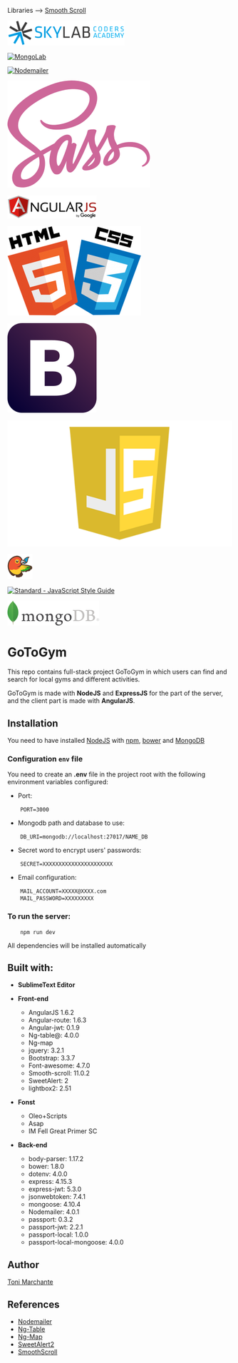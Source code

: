 
Libraries --> [Smooth Scroll](https://cferdinandi.github.io/smooth-scroll/index.html)

[![Skylab](https://github.com/tonimg/Img-lang-programing/blob/master/skylab.png)](http://www.skylabcoders.com/)

[![MongoLab](https://upload.wikimedia.org/wikipedia/en/thumb/4/4a/MLab_company_logo.svg/512px-MLab_company_logo.svg.png)](https://mlab.com/)

[![Nodemailer](https://nodemailer.com/nm_logo_200x136.png)](https://nodemailer.com)

[![Sass](https://github.com/tonimg/Img-lang-programing/blob/master/Sass.png)](http://sass-lang.com/)

[![AngularJS](https://github.com/tonimg/Img-lang-programing/blob/master/AngularJS.png)](https://angularjs.org/)

[![HTML5/CSS3](https://github.com/tonimg/Img-lang-programing/blob/master/html5-css3.png)](https://www.w3.org/standards/webdesign/htmlcss)

[![Bootstrap](https://github.com/tonimg/Img-lang-programing/blob/master/Boostrap.png)](http://getbootstrap.com/)

[![JavaScript](https://github.com/tonimg/Img-lang-programing/blob/master/javascript.png)](https://www.javascript.com/)

[![Bower](https://github.com/tonimg/Img-lang-programing/blob/master/bower.png)](https://bower.io/)

[![Standard - JavaScript Style Guide](https://img.shields.io/badge/code%20style-standard-brightgreen.svg)](http://standardjs.com/)

[![MongoDB](https://github.com/tonimg/Img-lang-programing/blob/master/mongodb.png)](https://www.mongodb.com/)




# GoToGym

This repo contains full-stack project GoToGym in which users can find and search for local gyms and different activities.

GoToGym is made with **NodeJS** and **ExpressJS** for the part of the server, and the client part is made with **AngularJS**.


## Installation

You need to have installed [NodeJS](https://nodejs.org/) with [npm](https://www.npmjs.com/), [bower](https://bower.io/) and [MongoDB](https://www.mongodb.com/)

### Configuration `env` file

You need to create an **.env** file in the project root with the following environment variables configured:

- Port:
```
    PORT=3000
```

- Mongodb path and database to use:
```
    DB_URI=mongodb://localhost:27017/NAME_DB
```

- Secret word to encrypt users' passwords:
```
    SECRET=XXXXXXXXXXXXXXXXXXXXXX
```

- Email configuration:
```
    MAIL_ACCOUNT=XXXXX@XXXX.com
    MAIL_PASSWORD=XXXXXXXXX   
```


### To run the server:

```
    npm run dev
```
All dependencies will be installed automatically


## Built with:

* **SublimeText Editor**

* **Front-end**
    - AngularJS 1.6.2
    - Angular-route: 1.6.3
    - Angular-jwt: 0.1.9
    - Ng-table@: 4.0.0
    - Ng-map
    - jquery: 3.2.1
    - Bootstrap: 3.3.7
    - Font-awesome: 4.7.0
    - Smooth-scroll: 11.0.2
    - SweetAlert: 2
    - lightbox2: 2.51

* **Fonst**
    - Oleo+Scripts
    - Asap
    - IM Fell Great Primer SC

* **Back-end**
    - body-parser: 1.17.2
    - bower: 1.8.0
    - dotenv: 4.0.0
    - express: 4.15.3
    - express-jwt: 5.3.0
    - jsonwebtoken: 7.4.1
    - mongoose: 4.10.4
    - Nodemailer: 4.0.1
    - passport: 0.3.2
    - passport-jwt: 2.2.1
    - passport-local: 1.0.0
    - passport-local-mongoose: 4.0.0

## Author
[Toni Marchante](https://github.com/tonimg/)

## References
- [Nodemailer](https://nodemailer.com)
- [Ng-Table](https://unpkg.com/ng-table@3.0.1/bundles/)
- [Ng-Map](https://ngmap.github.io/)
- [SweetAlert2](https://pixelovers.com/sweetalert2-el-mejor-sustituto-de-los-alert/amp/#disqus_thread)
- [SmoothScroll](https://github.com/kswedberg/jquery-smooth-scroll)

